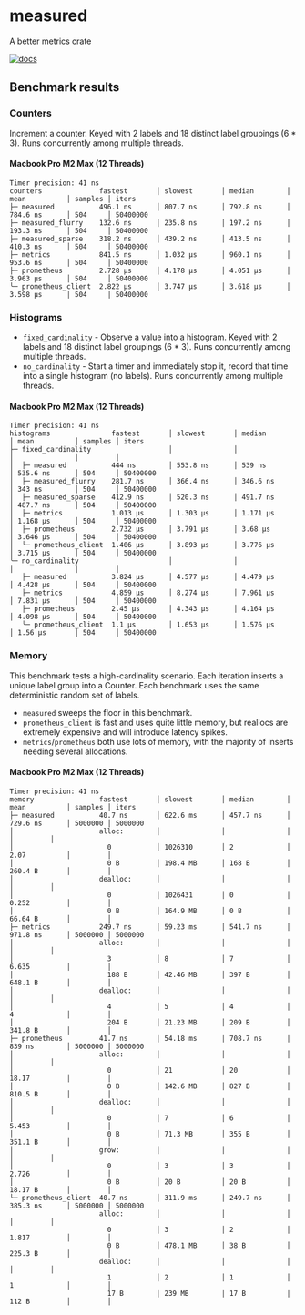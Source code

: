 # measured

A better metrics crate

[![docs](https://img.shields.io/docsrs/measured?style=flat-square)](https://docs.rs/measured/latest/measured/)

## Benchmark results

### Counters

Increment a counter. Keyed with 2 labels and 18 distinct label groupings (6 * 3). Runs concurrently among multiple threads.

#### Macbook Pro M2 Max (12 Threads)

```
Timer precision: 41 ns
counters              fastest       │ slowest       │ median        │ mean          │ samples │ iters
├─ measured           496.1 ns      │ 807.7 ns      │ 792.8 ns      │ 784.6 ns      │ 504     │ 50400000
├─ measured_flurry    132.6 ns      │ 235.8 ns      │ 197.2 ns      │ 193.3 ns      │ 504     │ 50400000
├─ measured_sparse    318.2 ns      │ 439.2 ns      │ 413.5 ns      │ 410.3 ns      │ 504     │ 50400000
├─ metrics            841.5 ns      │ 1.032 µs      │ 960.1 ns      │ 953.6 ns      │ 504     │ 50400000
├─ prometheus         2.728 µs      │ 4.178 µs      │ 4.051 µs      │ 3.963 µs      │ 504     │ 50400000
╰─ prometheus_client  2.822 µs      │ 3.747 µs      │ 3.618 µs      │ 3.598 µs      │ 504     │ 50400000
```

### Histograms

* `fixed_cardinality` - Observe a value into a histogram. Keyed with 2 labels and 18 distinct label groupings (6 * 3). Runs concurrently among multiple threads.
* `no_cardinality` - Start a timer and immediately stop it, record that time into a single histogram (no labels). Runs concurrently among multiple threads.

#### Macbook Pro M2 Max (12 Threads)

```
Timer precision: 41 ns
histograms               fastest       │ slowest       │ median        │ mean          │ samples │ iters
├─ fixed_cardinality                   │               │               │               │         │
│  ├─ measured           444 ns        │ 553.8 ns      │ 539 ns        │ 535.6 ns      │ 504     │ 50400000
│  ├─ measured_flurry    281.7 ns      │ 366.4 ns      │ 346.6 ns      │ 343 ns        │ 504     │ 50400000
│  ├─ measured_sparse    412.9 ns      │ 520.3 ns      │ 491.7 ns      │ 487.7 ns      │ 504     │ 50400000
│  ├─ metrics            1.013 µs      │ 1.303 µs      │ 1.171 µs      │ 1.168 µs      │ 504     │ 50400000
│  ├─ prometheus         2.732 µs      │ 3.791 µs      │ 3.68 µs       │ 3.646 µs      │ 504     │ 50400000
│  ╰─ prometheus_client  1.406 µs      │ 3.893 µs      │ 3.776 µs      │ 3.715 µs      │ 504     │ 50400000
╰─ no_cardinality                      │               │               │               │         │
   ├─ measured           3.824 µs      │ 4.577 µs      │ 4.479 µs      │ 4.428 µs      │ 504     │ 50400000
   ├─ metrics            4.859 µs      │ 8.274 µs      │ 7.961 µs      │ 7.831 µs      │ 504     │ 50400000
   ├─ prometheus         2.45 µs       │ 4.343 µs      │ 4.164 µs      │ 4.098 µs      │ 504     │ 50400000
   ╰─ prometheus_client  1.1 µs        │ 1.653 µs      │ 1.576 µs      │ 1.56 µs       │ 504     │ 50400000
```

### Memory

This benchmark tests a high-cardinality scenario. Each iteration inserts a unique label group into a Counter. Each benchmark uses the same
deterministic random set of labels.

* `measured` sweeps the floor in this benchmark.
* `prometheus_client` is fast and uses quite little memory, but reallocs are extremely expensive and will introduce latency spikes.
* `metrics`/`prometheus` both use lots of memory, with the majority of inserts needing several allocations.

#### Macbook Pro M2 Max (12 Threads)

```
Timer precision: 41 ns
memory                fastest       │ slowest       │ median        │ mean          │ samples │ iters
├─ measured           40.7 ns       │ 622.6 ms      │ 457.7 ns      │ 729.6 ns      │ 5000000 │ 5000000
│                     alloc:        │               │               │               │         │
│                       0           │ 1026310       │ 2             │ 2.07          │         │
│                       0 B         │ 198.4 MB      │ 168 B         │ 260.4 B       │         │
│                     dealloc:      │               │               │               │         │
│                       0           │ 1026431       │ 0             │ 0.252         │         │
│                       0 B         │ 164.9 MB      │ 0 B           │ 66.64 B       │         │
├─ metrics            249.7 ns      │ 59.23 ms      │ 541.7 ns      │ 971.8 ns      │ 5000000 │ 5000000
│                     alloc:        │               │               │               │         │
│                       3           │ 8             │ 7             │ 6.635         │         │
│                       188 B       │ 42.46 MB      │ 397 B         │ 648.1 B       │         │
│                     dealloc:      │               │               │               │         │
│                       4           │ 5             │ 4             │ 4             │         │
│                       204 B       │ 21.23 MB      │ 209 B         │ 341.8 B       │         │
├─ prometheus         41.7 ns       │ 54.18 ms      │ 708.7 ns      │ 839 ns        │ 5000000 │ 5000000
│                     alloc:        │               │               │               │         │
│                       0           │ 21            │ 20            │ 18.17         │         │
│                       0 B         │ 142.6 MB      │ 827 B         │ 810.5 B       │         │
│                     dealloc:      │               │               │               │         │
│                       0           │ 7             │ 6             │ 5.453         │         │
│                       0 B         │ 71.3 MB       │ 355 B         │ 351.1 B       │         │
│                     grow:         │               │               │               │         │
│                       0           │ 3             │ 3             │ 2.726         │         │
│                       0 B         │ 20 B          │ 20 B          │ 18.17 B       │         │
╰─ prometheus_client  40.7 ns       │ 311.9 ms      │ 249.7 ns      │ 385.3 ns      │ 5000000 │ 5000000
                      alloc:        │               │               │               │         │
                        0           │ 3             │ 2             │ 1.817         │         │
                        0 B         │ 478.1 MB      │ 38 B          │ 225.3 B       │         │
                      dealloc:      │               │               │               │         │
                        1           │ 2             │ 1             │ 1             │         │
                        17 B        │ 239 MB        │ 17 B          │ 112 B         │         │
```
